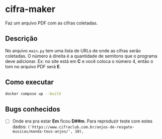 # cifra-maker

Faz um arquivo PDF com as cifras coletadas.

## Descrição

No arquivo `main.py` tem uma lista de URLs de onde as cifras serão coletadas. O número à direita é a quantidade de semitons que o programa deve adicionar. Ex: no site está em **C** e você coloca o número 4, então o tom no arquivo PDF será **E**.

## Como executar
```bash
docker compose up --build
```

## Bugs conhecidos

- [ ] Onde era pra estar **Em** ficou **D##m**. Para reproduzir teste com estes dados: `('https://www.cifraclub.com.br/anjos-de-resgate-musicas/manda-teus-anjos/', 10),`
